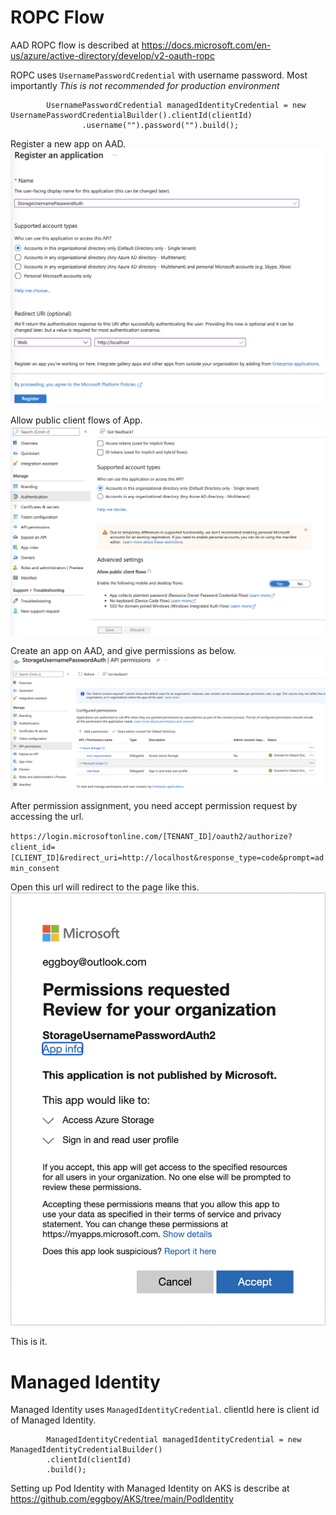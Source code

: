 # ROPC Flow

AAD ROPC flow is described at 
https://docs.microsoft.com/en-us/azure/active-directory/develop/v2-oauth-ropc

ROPC uses `UsernamePasswordCredential` with username password. Most importantly *This is not recommended for production environment* 
```
		UsernamePasswordCredential managedIdentityCredential = new UsernamePasswordCredentialBuilder().clientId(clientId)
				.username("").password("").build();
```
Register a new app on AAD.
![AAD App Registration](docs/imgs/registration.png)

Allow public client flows of App.
![AAD Allow public client flow](docs/imgs/allowpublic.png)

Create an app on AAD, and give permissions as below.
![AAD API Permission](docs/imgs/apipermission.png)

After permission assignment, you need accept permission request by accessing the url. 

`https://login.microsoftonline.com/[TENANT_ID]/oauth2/authorize?client_id=[CLIENT_ID]&redirect_uri=http://localhost&response_type=code&prompt=admin_consent`

Open this url will redirect to the page like this.
![AAD API Permission](docs/imgs/acceptpermission.png)

This is it. 

# Managed Identity

Managed Identity uses `ManagedIdentityCredential`. clientId here is client id of Managed Identity.

```
		ManagedIdentityCredential managedIdentityCredential = new ManagedIdentityCredentialBuilder()
		.clientId(clientId)
		.build();
```
Setting up Pod Identity with Managed Identity on AKS is describe at  
https://github.com/eggboy/AKS/tree/main/PodIdentity